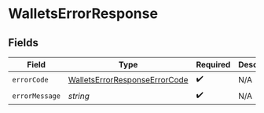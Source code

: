 # WalletsErrorResponse


## Fields

| Field                                                                                 | Type                                                                                  | Required                                                                              | Description                                                                           |
| ------------------------------------------------------------------------------------- | ------------------------------------------------------------------------------------- | ------------------------------------------------------------------------------------- | ------------------------------------------------------------------------------------- |
| `errorCode`                                                                           | [WalletsErrorResponseErrorCode](../../models/shared/WalletsErrorResponseErrorCode.md) | :heavy_check_mark:                                                                    | N/A                                                                                   |
| `errorMessage`                                                                        | *string*                                                                              | :heavy_check_mark:                                                                    | N/A                                                                                   |